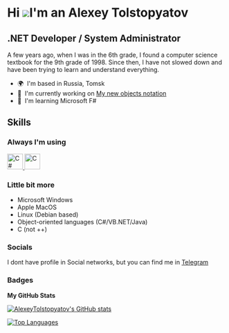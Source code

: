 Hi ![](https://user-images.githubusercontent.com/18350557/176309783-0785949b-9127-417c-8b55-ab5a4333674e.gif)I'm an Alexey Tolstopyatov
===========================================================================================================================================

.NET Developer / System Administrator
-------------------------------------

A few years ago, when I was in the 6th grade, I found a computer science textbook for the 9th grade of 1998. Since then, I have not slowed down and have been trying to learn and understand everything.

* 🌍  I'm based in Russia, Tomsk
* 🚀  I'm currently working on [My new objects notation](http://github.com/AlexeyTolstopyatov/mom-notation)
* 🧠  I'm learning Microsoft F#

## Skills

### Always I'm using
<p>
  <a href="https://docs.microsoft.com/en-us/dotnet/csharp/" target="_blank" rel="noreferrer">
    <img src="https://raw.githubusercontent.com/danielcranney/readme-generator/main/public/icons/skills/csharp-colored.svg" width="36" height="36" alt="C#" />
  </a>
  <a href="https://docs.microsoft.com/en-us/cpp/?view=msvc-170" target="_blank" rel="noreferrer">
    <img src="https://raw.githubusercontent.com/danielcranney/readme-generator/main/public/icons/skills/c-colored.svg" width="36" height="36" alt="C" />
  </a>
</p>

### Little bit more
 - Microsoft Windows
 - Apple MacOS
 - Linux (Debian based)
 - Object-oriented languages (C#/VB.NET/Java)
 - C (not ++)

### Socials
I dont have profile in Social networks, but you can find me in [Telegram](https://tg.cc/rule_t](https://t.me/rule_t))

### Badges

<b>My GitHub Stats</b>

<a href="http://www.github.com/AlexeyTolstopyatov">
<img src="https://github-readme-stats.vercel.app/api?username=AlexeyTolstopyatov&show_icons=true&hide=&count_private=true&title_color=0891b2&text_color=ffffff&icon_color=0891b2&bg_color=1c1917&hide_border=true&show_icons=true" alt="AlexeyTolstopyatov's GitHub stats" />
</a>

<a href="https://github.com/AlexeyTolstopyatov" align="left"><img src="https://github-readme-stats.vercel.app/api/top-langs/?username=AlexeyTolstopyatov&langs_count=10&title_color=0891b2&text_color=ffffff&icon_color=0891b2&bg_color=1c1917&hide_border=true&locale=en&custom_title=Top%20%Languages" alt="Top Languages" /></a>

